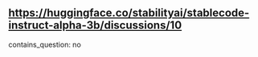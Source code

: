 ## https://huggingface.co/stabilityai/stablecode-instruct-alpha-3b/discussions/10

contains_question: no